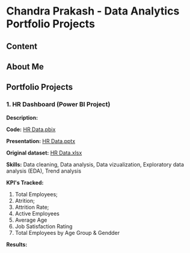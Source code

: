 # Chandra Prakash - Data Analytics Portfolio Projects

## Content

## About Me

## Portfolio Projects

### 1. HR Dashboard (Power BI Project)
**Description:**

**Code:** [HR Data.pbix](https://github.com/cp1985/Data-Analytics-Portfolio-Projects/blob/main/HR%20Analytics/HR%20Data.pbix)

**Presentation:** [HR Data.pptx](https://github.com/cp1985/Data-Analytics-Portfolio-Projects/blob/main/HR%20Analytics/HR%20Data.pptx)

**Original dataset:** [HR Data.xlsx](https://github.com/cp1985/Data-Analytics-Portfolio-Projects/blob/main/HR%20Analytics/HR%20Data.xlsx)

**Skills:** Data cleaning, Data analysis, Data vizualization, Exploratory data analysis (EDA), Trend analysis

**KPI's Tracked:**
1. Total Employees;
2. Atrition;
3. Attrition Rate;
4. Active Employees
5. Average Age
6. Job Satisfaction Rating
7. Total Employees by Age Group & Gendder

**Results:**
